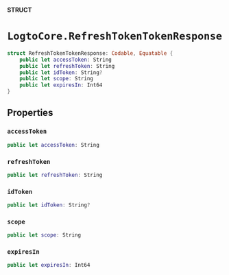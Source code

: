 **STRUCT**

# `LogtoCore.RefreshTokenTokenResponse`

```swift
struct RefreshTokenTokenResponse: Codable, Equatable {
    public let accessToken: String
    public let refreshToken: String
    public let idToken: String?
    public let scope: String
    public let expiresIn: Int64
}
```

## Properties

### `accessToken`

```swift
public let accessToken: String
```

### `refreshToken`

```swift
public let refreshToken: String
```

### `idToken`

```swift
public let idToken: String?
```

### `scope`

```swift
public let scope: String
```

### `expiresIn`

```swift
public let expiresIn: Int64
```
